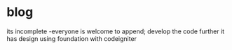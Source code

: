 # blog
its incomplete -everyone is welcome to append; develop the code further it has design using foundation with codeigniter 
